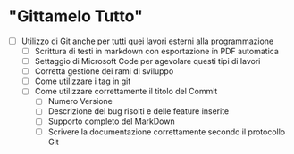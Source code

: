 # "Gittamelo Tutto"

- [ ]  Utilizzo di Git anche per tutti quei lavori esterni alla programmazione
    - [ ]  Scrittura di testi in markdown con esportazione in PDF automatica
    - [ ]  Settaggio di Microsoft Code per agevolare questi tipi di lavori
    - [ ]  Corretta gestione dei rami di sviluppo
    - [ ]  Come utilizzare i tag in git
    - [ ]  Come utilizzare correttamente il titolo del Commit
        - [ ]  Numero Versione
        - [ ]  Descrizione dei bug risolti e delle feature inserite
        - [ ]  Supporto completo del MarkDown
        - [ ]  Scrivere la documentazione correttamente secondo il protocollo Git